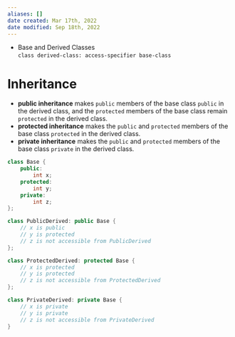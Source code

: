 ```yaml
---
aliases: []
date created: Mar 17th, 2022
date modified: Sep 18th, 2022
---
```

- Base and Derived Classes  
`class derived-class: access-specifier base-class`

# Inheritance
- **public inheritance** makes `public` members of the base class `public` in the derived class, and the `protected` members of the base class remain `protected` in the derived class.
- **protected inheritance** makes the `public` and `protected` members of the base class `protected` in the derived class.
- **private inheritance** makes the `public` and `protected` members of the base class `private` in the derived class.

```cpp
class Base {
    public:
        int x;
    protected:
        int y;
    private:
        int z;
};

class PublicDerived: public Base {
    // x is public
    // y is protected
    // z is not accessible from PublicDerived
};

class ProtectedDerived: protected Base {
    // x is protected
    // y is protected
    // z is not accessible from ProtectedDerived
};

class PrivateDerived: private Base {
    // x is private
    // y is private
    // z is not accessible from PrivateDerived
}
```

